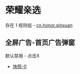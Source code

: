 # 荣耀亲选

存在 1 规则组 - [cn.honor.qinxuan](/src/apps/cn.honor.qinxuan.ts)

## 全屏广告-首页广告弹窗

默认禁用 - 点击X

- [快照-0](https://i.gkd.li/i/13930613)
